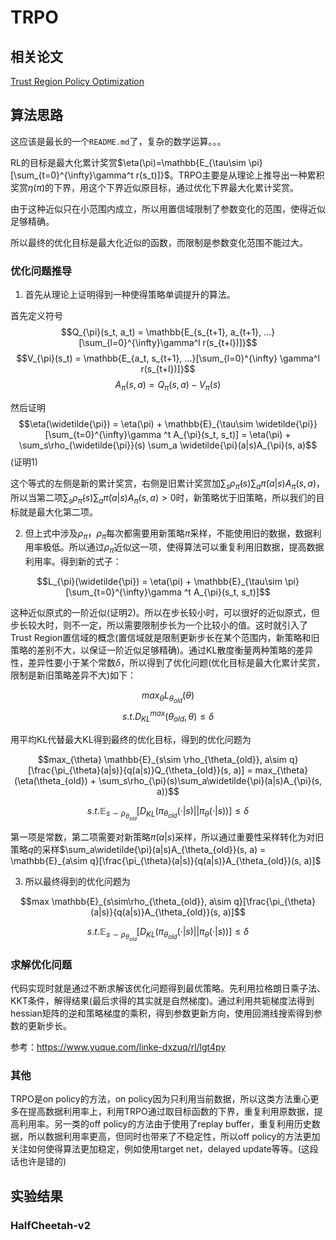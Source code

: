 # TRPO

## 相关论文

[Trust Region Policy Optimization](https://arxiv.org/abs/1502.05477)

## 算法思路

这应该是最长的一个```README.md```了，复杂的数学运算。。。

RL的目标是最大化累计奖赏$\eta(\pi)=\mathbb{E_{\tau\sim \pi}[\sum_{t=0}^{\infty}\gamma^t r(s_t)]}$。TRPO主要是从理论上推导出一种累积奖赏$\eta(\pi)$的下界，用这个下界近似原目标，通过优化下界最大化累计奖赏。

由于这种近似只在小范围内成立，所以用置信域限制了参数变化的范围，使得近似足够精确。

所以最终的优化目标是最大化近似的函数，而限制是参数变化范围不能过大。

### 优化问题推导

1. 首先从理论上证明得到一种使得策略单调提升的算法。

首先定义符号
$$Q_{\pi}(s_t, a_t) = \mathbb{E_{s_{t+1}, a_{t+1}, ...}[\sum_{l=0}^{\infty}\gamma^l r(s_{t+l})]}$$
$$V_{\pi}(s_t) = \mathbb{E_{a_t, s_{t+1}, ...}[\sum_{l=0}^{\infty} \gamma^l r(s_{t+l})]}$$
$$A_{\pi} (s, a) = Q_{\pi}(s, a) - V_{\pi}(s)$$

然后证明$$\eta(\widetilde{\pi}) = \eta(\pi) + \mathbb{E}_{\tau\sim \widetilde{\pi}}[\sum_{t=0}^{\infty}\gamma ^t A_{\pi}(s_t, s_t)] = \eta(\pi) + \sum_s\rho_{\widetilde{\pi}}(s) \sum_a \widetilde{\pi}(a|s)A_{\pi}(s, a)$$(证明1)

这个等式的左侧是新的累计奖赏，右侧是旧累计奖赏加$\sum_s\rho_{\widetilde{\pi}}(s) \sum_a \widetilde{\pi}(a|s)A_{\pi}(s, a)$，所以当第二项$\sum_s\rho_{\widetilde{\pi}}(s) \sum_a \widetilde{\pi}(a|s)A_{\pi}(s, a)>0$时，新策略优于旧策略，所以我们的目标就是最大化第二项。

2. 但上式中涉及$\rho_{\widetilde{\pi}}$，$\rho_{\widetilde{\pi}}$每次都需要用新策略$\widetilde{\pi}$采样，不能使用旧的数据，数据利用率极低。所以通过$\rho_{\pi}$近似这一项，使得算法可以重复利用旧数据，提高数据利用率。得到新的式子：

$$L_{\pi}(\widetilde{\pi}) = \eta(\pi) + \mathbb{E}_{\tau\sim \pi}[\sum_{t=0}^{\infty}\gamma ^t A_{\pi}(s_t, s_t)]$$

这种近似原式的一阶近似(证明2)。所以在步长较小时，可以很好的近似原式，但步长较大时，则不一定，所以需要限制步长为一个比较小的值。这时就引入了Trust Region置信域的概念(置信域就是限制更新步长在某个范围内，新策略和旧策略的差别不大，以保证一阶近似足够精确)。通过KL散度衡量两种策略的差异性，差异性要小于某个常数$\delta$，所以得到了优化问题(优化目标是最大化累计奖赏，限制是新旧策略差异不大)如下：

$$max_{\theta} L_{\theta_{old}}(\theta)$$
$$s.t. D_{KL}^{max}(\theta_{old}, \theta) \leq \delta$$

用平均KL代替最大KL得到最终的优化目标，得到的优化问题为

$$max_{\theta} \mathbb{E}_{s\sim \rho_{\theta_{old}}, a\sim q}[\frac{\pi_{\theta}(a|s)}{q(a|s)}Q_{\theta_{old}}(s, a)] = max_{\theta} (\eta(\theta_{old}) + \sum_s\rho_{\pi}(s)\sum_a\widetilde{\pi}(a|s)A_{\pi}(s, a))$$

$$s.t. \mathbb{E}_{s\sim \rho_{\theta_{old}}}[D_{KL}(\pi_{\theta_{old}}(·|s) || \pi_{\theta}(·|s))] \leq \delta$$

第一项是常数，第二项需要对新策略$\widetilde{\pi}(a|s)$采样，所以通过重要性采样转化为对旧策略$q$的采样$\sum_a\widetilde{\pi}(a|s)A_{\theta_{old}}(s, a) = \mathbb{E}_{a\sim q}[\frac{\pi_{\theta}(a|s)}{q(a|s)}A_{\theta_{old}}(s, a)]$

3. 所以最终得到的优化问题为

$$max \mathbb{E}_{s\sim\rho_{\theta_{old}}, a\sim q}[\frac{\pi_{\theta}(a|s)}{q(a|s)}A_{\theta_{old}}(s, a)]$$

$$s.t. \mathbb{E}_{s\sim \rho_{\theta_{old}}}[D_{KL}(\pi_{\theta_{old}}(·|s) || \pi_{\theta}(·|s))] \leq \delta$$

### 求解优化问题

代码实现时就是通过不断求解该优化问题得到最优策略。先利用拉格朗日乘子法、KKT条件，解得结果(最后求得的其实就是自然梯度)。通过利用共轭梯度法得到hessian矩阵的逆和策略梯度的乘积，得到参数更新方向，使用回溯线搜索得到参数的更新步长。

参考：https://www.yuque.com/linke-dxzuq/rl/lgt4py

### 其他

TRPO是on policy的方法，on policy因为只利用当前数据，所以这类方法重心更多在提高数据利用率上，利用TRPO通过取目标函数的下界，重复利用原数据，提高利用率。另一类的off policy的方法由于使用了replay buffer，重复利用历史数据，所以数据利用率更高，但同时也带来了不稳定性，所以off policy的方法更加关注如何使得算法更加稳定，例如使用target net，delayed update等等。(这段话也许是错的)

## 实验结果

### HalfCheetah-v2
